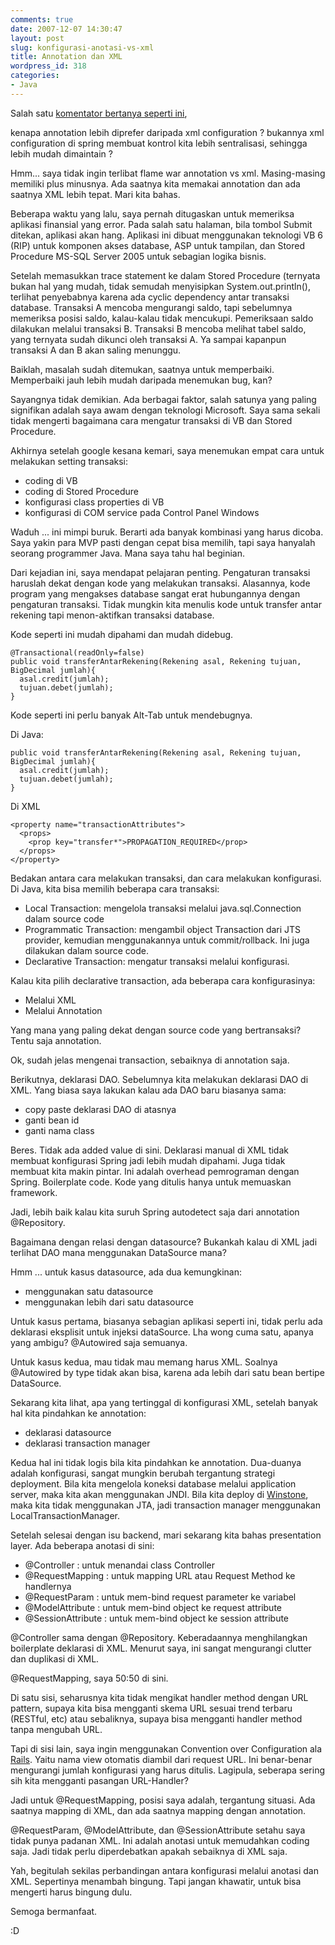 ```yaml
---
comments: true
date: 2007-12-07 14:30:47
layout: post
slug: konfigurasi-anotasi-vs-xml
title: Annotation dan XML
wordpress_id: 318
categories:
- Java
---
```


Salah satu [komentator bertanya seperti ini](http://endy.artivisi.com/blog/java/akses-database-spring25/#comment-9582), 



> 
kenapa annotation lebih diprefer daripada xml configuration ? bukannya xml configuration di spring membuat kontrol kita lebih sentralisasi, sehingga lebih mudah dimaintain ?




Hmm... saya tidak ingin terlibat flame war annotation vs xml. Masing-masing memiliki plus minusnya. Ada saatnya kita memakai annotation dan ada saatnya XML lebih tepat. Mari kita bahas.



Beberapa waktu yang lalu, saya pernah ditugaskan untuk memeriksa aplikasi finansial yang error. Pada salah satu halaman, bila tombol Submit ditekan, aplikasi akan hang. Aplikasi ini dibuat menggunakan teknologi VB 6 (RIP) untuk komponen akses database, ASP untuk tampilan, dan Stored Procedure MS-SQL Server 2005 untuk sebagian logika bisnis. 

Setelah memasukkan trace statement ke dalam Stored Procedure (ternyata bukan hal yang mudah, tidak semudah menyisipkan System.out.println(), terlihat penyebabnya karena ada cyclic dependency antar transaksi database. Transaksi A mencoba mengurangi saldo, tapi sebelumnya memeriksa posisi saldo, kalau-kalau tidak mencukupi. Pemeriksaan saldo dilakukan melalui transaksi B. Transaksi B mencoba melihat tabel saldo, yang ternyata sudah dikunci oleh transaksi A. Ya sampai kapanpun transaksi A dan B akan saling menunggu. 

Baiklah, masalah sudah ditemukan, saatnya untuk memperbaiki. Memperbaiki jauh lebih mudah daripada menemukan bug, kan? 

Sayangnya tidak demikian. Ada berbagai faktor, salah satunya yang paling signifikan adalah saya awam dengan teknologi Microsoft. Saya sama sekali tidak mengerti bagaimana cara mengatur transaksi di VB dan Stored Procedure. 

Akhirnya setelah google kesana kemari, saya menemukan empat cara untuk melakukan setting transaksi: 

  * coding di VB
  * coding di Stored Procedure
  * konfigurasi class properties di VB
  * konfigurasi di COM service pada Control Panel Windows

Waduh ... ini mimpi buruk. Berarti ada banyak kombinasi yang harus dicoba. Saya yakin para MVP pasti dengan cepat bisa memilih, tapi saya hanyalah seorang programmer Java. Mana saya tahu hal beginian. 

Dari kejadian ini, saya mendapat pelajaran penting. Pengaturan transaksi haruslah dekat dengan kode yang melakukan transaksi. Alasannya, kode program yang mengakses database sangat erat hubungannya dengan pengaturan transaksi. Tidak mungkin kita menulis kode untuk transfer antar rekening tapi menon-aktifkan transaksi database.

Kode seperti ini mudah dipahami dan mudah didebug. 

    
    
    @Transactional(readOnly=false)
    public void transferAntarRekening(Rekening asal, Rekening tujuan, BigDecimal jumlah){
      asal.credit(jumlah);
      tujuan.debet(jumlah);
    }
    



Kode seperti ini perlu banyak Alt-Tab untuk mendebugnya.

Di Java:

    
    
    public void transferAntarRekening(Rekening asal, Rekening tujuan, BigDecimal jumlah){
      asal.credit(jumlah);
      tujuan.debet(jumlah);
    }
    



Di XML


    
    
    <property name="transactionAttributes">
      <props>
        <prop key="transfer*">PROPAGATION_REQUIRED</prop>
      </props>
    </property>
    



Bedakan antara cara melakukan transaksi, dan cara melakukan konfigurasi. Di Java, kita bisa memilih beberapa cara transaksi: 

  * Local Transaction: mengelola transaksi melalui java.sql.Connection dalam source code
  * Programmatic Transaction: mengambil object Transaction dari JTS provider, kemudian menggunakannya untuk commit/rollback. Ini juga dilakukan dalam source code.
  * Declarative Transaction: mengatur transaksi melalui konfigurasi. 

Kalau kita pilih declarative transaction, ada beberapa cara konfigurasinya: 

  * Melalui XML
  * Melalui Annotation

Yang mana yang paling dekat dengan source code yang bertransaksi? Tentu saja annotation. 

Ok, sudah jelas mengenai transaction, sebaiknya di annotation saja. 

Berikutnya, deklarasi DAO. Sebelumnya kita melakukan deklarasi DAO di XML. Yang biasa saya lakukan kalau ada DAO baru biasanya sama: 

  * copy paste deklarasi DAO di atasnya
  * ganti bean id
  * ganti nama class

Beres. Tidak ada added value di sini. Deklarasi manual di XML tidak membuat konfigurasi Spring jadi lebih mudah dipahami. Juga tidak membuat kita makin pintar. Ini adalah overhead pemrograman dengan Spring. Boilerplate code. Kode yang ditulis hanya untuk memuaskan framework. 

Jadi, lebih baik kalau kita suruh Spring autodetect saja dari annotation @Repository.

Bagaimana dengan relasi dengan datasource? Bukankah kalau di XML jadi terlihat DAO mana menggunakan DataSource mana?

Hmm ... untuk kasus datasource, ada dua kemungkinan: 

  * menggunakan satu datasource
  * menggunakan lebih dari satu datasource

Untuk kasus pertama, biasanya sebagian aplikasi seperti ini, tidak perlu ada deklarasi eksplisit untuk injeksi dataSource. Lha wong cuma satu, apanya yang ambigu? @Autowired saja semuanya. 

Untuk kasus kedua, mau tidak mau memang harus XML. Soalnya @Autowired by type tidak akan bisa, karena ada lebih dari satu bean bertipe DataSource. 

Sekarang kita lihat, apa yang tertinggal di konfigurasi XML, setelah banyak hal kita pindahkan ke annotation: 

  * deklarasi datasource
  * deklarasi transaction manager

Kedua hal ini tidak logis bila kita pindahkan ke annotation. Dua-duanya adalah konfigurasi, sangat mungkin berubah tergantung strategi deployment. Bila kita mengelola koneksi database melalui application server, maka kita akan menggunakan JNDI. Bila kita deploy di [Winstone](http://winstone.sourceforge.net), maka kita tidak menggunakan JTA, jadi transaction manager menggunakan LocalTransactionManager.

Setelah selesai dengan isu backend, mari sekarang kita bahas presentation layer. Ada beberapa anotasi di sini: 

  * @Controller : untuk menandai class Controller
  * @RequestMapping : untuk mapping URL atau Request Method ke handlernya
  * @RequestParam : untuk mem-bind request parameter ke variabel
  * @ModelAttribute : untuk mem-bind object ke request attribute
  * @SessionAttribute : untuk mem-bind object ke session attribute

@Controller sama dengan @Repository. Keberadaannya menghilangkan boilerplate deklarasi di XML. Menurut saya, ini sangat mengurangi clutter dan duplikasi di XML.

@RequestMapping, saya 50:50 di sini. 

Di satu sisi, seharusnya kita tidak mengikat handler method dengan URL pattern, supaya kita bisa mengganti skema URL sesuai trend terbaru (RESTful, etc) atau sebaliknya, supaya bisa mengganti handler method tanpa mengubah URL. 

Tapi di sisi lain, saya ingin menggunakan Convention over Configuration ala [Rails](http://rubyonrails.org). Yaitu nama view otomatis diambil dari request URL. Ini benar-benar mengurangi jumlah konfigurasi yang harus ditulis. Lagipula, seberapa sering sih kita mengganti pasangan URL-Handler?

Jadi untuk @RequestMapping, posisi saya adalah, tergantung situasi. Ada saatnya mapping di XML, dan ada saatnya mapping dengan annotation.

@RequestParam, @ModelAttribute, dan @SessionAttribute setahu saya tidak punya padanan XML. Ini adalah anotasi untuk memudahkan coding saja. Jadi tidak perlu diperdebatkan apakah sebaiknya di XML saja.

Yah, begitulah sekilas perbandingan antara konfigurasi melalui anotasi dan XML. Sepertinya menambah bingung. Tapi jangan khawatir, untuk bisa mengerti harus bingung dulu.

Semoga bermanfaat.

:D
